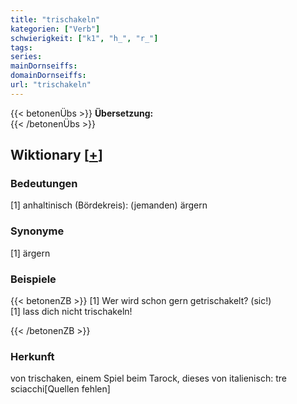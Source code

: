 ```yaml
---
title: "trischakeln"
kategorien: ["Verb"]
schwierigkeit: ["k1", "h_", "r_"]
tags:
series:
mainDornseiffs:
domainDornseiffs:
url: "trischakeln"
---
```


{{< betonenÜbs >}}
**Übersetzung:**  
{{< /betonenÜbs >}}

## Wiktionary [[+](https://de.wiktionary.org/wiki/trischakeln)]

### Bedeutungen
[1] anhaltinisch (Bördekreis): (jemanden) ärgern  

### Synonyme
[1] ärgern  

### Beispiele
{{< betonenZB >}}
[1] Wer wird schon gern getrischakelt? (sic!)  
[1] lass dich nicht trischakeln!  

{{< /betonenZB >}}
### Herkunft
von trischaken, einem Spiel beim Tarock, dieses von italienisch: tre sciacchi[Quellen fehlen]  


